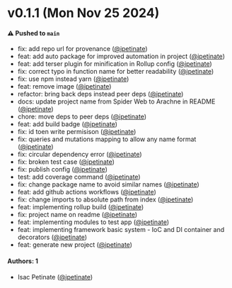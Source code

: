 # v0.1.1 (Mon Nov 25 2024)

#### ⚠️ Pushed to `main`

- fix: add repo url for provenance ([@ipetinate](https://github.com/ipetinate))
- feat: add auto package for improved automation in project ([@ipetinate](https://github.com/ipetinate))
- feat: add terser plugin for minification in Rollup config ([@ipetinate](https://github.com/ipetinate))
- fix: correct typo in function name for better readability ([@ipetinate](https://github.com/ipetinate))
- fix: use npm instead yarn ([@ipetinate](https://github.com/ipetinate))
- feat: remove image ([@ipetinate](https://github.com/ipetinate))
- refactor: bring back deps instead peer deps ([@ipetinate](https://github.com/ipetinate))
- docs: update project name from Spider Web to Arachne in README ([@ipetinate](https://github.com/ipetinate))
- chore: move deps to peer deps ([@ipetinate](https://github.com/ipetinate))
- feat: add build badge ([@ipetinate](https://github.com/ipetinate))
- fix: id toen write permisison ([@ipetinate](https://github.com/ipetinate))
- fix: queries and mutations mapping to allow any name format ([@ipetinate](https://github.com/ipetinate))
- fix: circular dependency error ([@ipetinate](https://github.com/ipetinate))
- fix: broken test case ([@ipetinate](https://github.com/ipetinate))
- fix: publish config ([@ipetinate](https://github.com/ipetinate))
- test: add coverage command ([@ipetinate](https://github.com/ipetinate))
- fix: change package name to avoid similar names ([@ipetinate](https://github.com/ipetinate))
- feat: add github actions workflows ([@ipetinate](https://github.com/ipetinate))
- fix: change imports to absolute path from index ([@ipetinate](https://github.com/ipetinate))
- feat: implementing rollup build ([@ipetinate](https://github.com/ipetinate))
- fix: project name on readme ([@ipetinate](https://github.com/ipetinate))
- feat: implementing modules to test app ([@ipetinate](https://github.com/ipetinate))
- feat: implementing framework basic system - IoC and DI container and decorators ([@ipetinate](https://github.com/ipetinate))
- feat: generate new project ([@ipetinate](https://github.com/ipetinate))

#### Authors: 1

- Isac Petinate ([@ipetinate](https://github.com/ipetinate))
